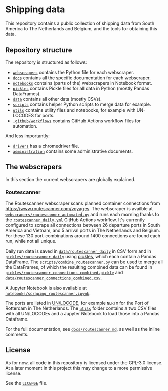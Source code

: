 # Shipping data
This repository contains a public collection of shipping data from South America to The Netherlands and Belgium, and the tools for obtaining this data.

## Repository structure
The repository is structured as follows:
 - [`webscrapers`](webscrapers) contains the Python file for each webscraper.
 - [`docs`](docs) contains all the specific documentation for each webscraper.
 - [`notebooks`](notebooks) contains (parts of the) webscrapers in Notebook format.
 - [`pickles`](pickles) contains Pickle files for all data in Python (mostly Pandas DataFrames).
 - [`data`](data) contains all other data (mostly CSVs).
 - [`scripts`](scripts) contains helper Python scripts to merge data for example.
 - [`utils`](utils) contains utility files and notebooks, for example with UN-LOCODES for ports.
 - [`.github/workflows`](.github/workflows) contains GitHub Actions workflow files for automation.

And less importantly:
 - [`drivers`](drivers) has a chromedriver file.
 - [`administration`](administration) contains some administrative documents.

## The webscrapers
In this section the current webscrapers are globally explained.

### Routescanner

The Routescanner webscraper scans planned container connections from https://www.routescanner.com/voyages. The webscraper is availble at [`webscrapers/routescanner_automated.py`](webscrapers/routescanner_automated.py) and runs each morning thanks to the [`routescanner_daily.yml`](.github/workflows/routescanner_daily.yml) GitHub Actions workflow. It's currently configured to scrape all connections between 26 departure ports in South America and Vietnam, and 5 arrival ports in The Netherlands and Belgium. For these 130 port-combinations around 1400 connections are found each run, while not all unique.

Daily run data is saved in [`data/routescanner_daily`](data/routescanner_daily) in CSV form and in [`pickles/routescanner_daily`](pickles/routescanner_daily) using [pickles](https://docs.python.org/3/library/pickle.html), which each contain a Pandas DataFrame. The [`scripts/combine_routescanner.py`](scripts/combine_routescanner.py) can be used to merge all the DataFrames, of which the resulting combined data can be found in [`pickles/routescanner_connections_combined.pickle`](pickles/routescanner_connections_combined.pickle) and [`data/routescanner_connections_combined.csv`](data/routescanner_connections_combined.csv).

A Jupyter Notebook is also available at [`notebooks/scraping_routescanner.ipynb`](notebooks/scraping_routescanner.ipynb).

The ports are listed in [UN/LOCODE](https://unece.org/trade/cefact/unlocode-code-list-country-and-territory), for example `NLRTM` for the Port of Rotterdam in The Netherlands. The [`utils`](utils) folder contains a two CSV files with all UN/LOCODEs and a Jupyter Notebook to load those into a Pandas Dataframe.

For the full documentation, see [`docs/routescanner.md`](docs/routescanner.md), as well as the inline comments.

## License
As for now, all code in this repository is licensed under the GPL-3.0 license. At a later moment in this project this may change to a more permissive license.

See the [`LICENSE`](LICENSE) file.
